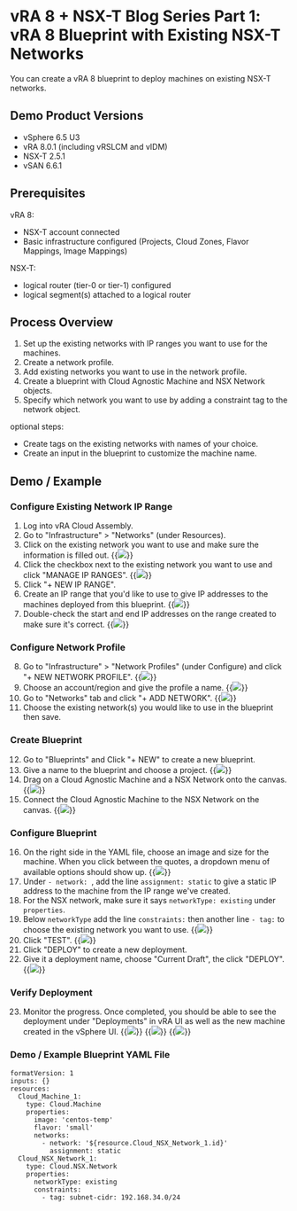 # vRA 8 + NSX-T Blog Series Part 1: vRA 8 Blueprint with Existing NSX-T Networks



You can create a vRA 8 blueprint to deploy machines on existing NSX-T networks. 

## Demo Product Versions  
* vSphere 6.5 U3
* vRA 8.0.1 (including vRSLCM and vIDM)
* NSX-T 2.5.1
* vSAN 6.6.1

## Prerequisites
vRA 8:
* NSX-T account connected
* Basic infrastructure configured (Projects, Cloud Zones, Flavor Mappings, Image Mappings)

NSX-T:
* logical router (tier-0 or tier-1) configured
* logical segment(s) attached to a logical router


## Process Overview
1. Set up the existing networks with IP ranges you want to use for the machines.
2. Create a network profile.
3. Add existing networks you want to use in the network profile.
4. Create a blueprint with Cloud Agnostic Machine and NSX Network objects.  
5. Specify which network you want to use by adding a constraint tag to the network object. 

optional steps:
* Create tags on the existing networks with names of your choice.
* Create an input in the blueprint to customize the machine name.


## Demo / Example

### Configure Existing Network IP Range
1. Log into vRA Cloud Assembly.
2. Go to "Infrastructure" > "Networks" (under Resources).
3. Click on the existing network you want to use and make sure the information is filled out. 
{{<image src="step3.png" linked="true">}}
4. Click the checkbox next to the existing network you want to use and click "MANAGE IP RANGES".
{{<image src="step4.png" linked="true">}}
5. Click "+ NEW IP RANGE".
6. Create an IP range that you'd like to use to give IP addresses to the machines deployed from this blueprint.
{{<image src="step6.png" linked="true">}}
7. Double-check the start and end IP addresses on the range created to make sure it's correct.
{{<image src="step7.png" linked="true">}}

### Configure Network Profile
8. Go to "Infrastructure" > "Network Profiles" (under Configure) and click "+ NEW NETWORK PROFILE".
{{<image src="step8.png" linked="true">}}
9. Choose an account/region and give the profile a name.
{{<image src="step9.png" linked="true">}}
10. Go to "Networks" tab and click "+ ADD NETWORK".
{{<image src="step10.png" linked="true">}}
11. Choose the existing network(s) you would like to use in the blueprint then save.

### Create Blueprint
12. Go to "Blueprints" and Click "+ NEW" to create a new blueprint.
13. Give a name to the blueprint and choose a project.
{{<image src="step13.png" linked="true">}}
14. Drag on a Cloud Agnostic Machine and a NSX Network onto the canvas. 
{{<image src="step14.png" linked="true">}}
15. Connect the Cloud Agnostic Machine to the NSX Network on the canvas. 
{{<image src="step15.png" linked="true">}}

### Configure Blueprint
16. On the right side in the YAML file, choose an image and size for the machine. When you click between the quotes, a dropdown menu of available options should show up.
{{<image src="step16.png" linked="true">}}
17. Under `- network: `, add the line `assignment: static` to give a static IP address to the machine from the IP range we've created.
18. For the NSX network, make sure it says `networkType: existing` under `properties`.
19. Below `networkType` add the line `constraints:` then another line `- tag:` to choose the existing network you want to use.
{{<image src="step19.png" linked="true">}}
20. Click "TEST".
{{<image src="step20.png" linked="true">}}
21. Click "DEPLOY" to create a new deployment.
22. Give it a deployment name, choose "Current Draft", the click "DEPLOY".
{{<image src="step22.png" linked="true">}}

### Verify Deployment
23. Monitor the progress. Once completed, you should be able to see the deployment under "Deployments" in vRA UI as well as the new machine created in the vSphere UI.
{{<image src="step23.png" linked="true">}}
{{<image src="step23-1.png" linked="true">}}
{{<image src="step23-2.png" linked="true">}}

### Demo / Example Blueprint YAML File
```
formatVersion: 1
inputs: {}
resources:
  Cloud_Machine_1:
    type: Cloud.Machine
    properties:
      image: 'centos-temp'
      flavor: 'small'
      networks:
        - network: '${resource.Cloud_NSX_Network_1.id}'
          assignment: static
  Cloud_NSX_Network_1:
    type: Cloud.NSX.Network
    properties:
      networkType: existing
      constraints: 
        - tag: subnet-cidr: 192.168.34.0/24
```
